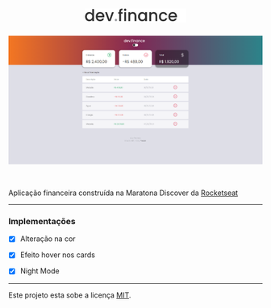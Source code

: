 

<h1 align="center">
  <img alt="dev-finance-logo" title="dev-finance-logo" src="assets/logob.svg" width="200px" />
 </h1>

<p align="center">
  <img src="https://github.com/carlospessin/dev-finance/blob/master/assets/preview2.png">
</p>



<br>

  Aplicação financeira construída na Maratona Discover da [Rocketseat](https://rocketseat.com.br/)




---

### Implementações

- [x] Alteração na cor
- [x] Efeito hover nos cards
- [x] Night Mode


---

Este projeto esta sobe a licença [MIT](https://github.com/carlospessin/dev-finance/blob/master/LICENSE.md).
